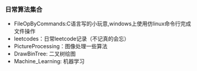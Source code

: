 ### 日常算法集合
- FileOpByCommands:C语言写的小玩意,windows上使用仿linux命令行完成文件操作
- leetcodes：日常leetcode记录（不记真的会忘）
- PictureProcessing：图像处理一些算法
- DrawBinTree: 二叉树绘图
- Machine_Learning: 机器学习


